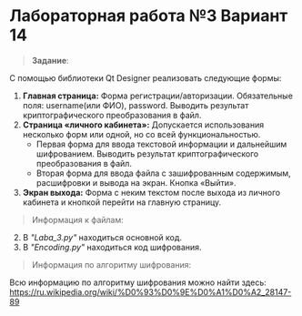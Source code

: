 
 
<h1> Лабораторная работа №3 Вариант 14</h1>

> __Задание__: 

C помощью библиотеки Qt Designer реализовать следующие формы:
1. __Главная страница:__ Форма регистрации/авторизации. Обязательные поля:
username(или ФИО), password. Выводить результат криптографического преобразования в
файл.
2. __Страница «личного кабинета»:__ Допускается использования несколько форм или одной, но со всей функциональностью.   
    - Первая форма для ввода текстовой информации и дальнейшим шифрованием. Выводить результат криптографического преобразования в файл.
    - Вторая форма для ввода файла с зашифрованным содержимым, расшифровки и вывода на экран. Кнопка «Выйти».
3. __Экран выхода:__ Форма с неким текстом после выхода из личного кабинета и кнопкой перейти на главную страницу.

> Информация к файлам: 
2. В _"Laba_3.py"_ находиться основной код.
3. В _"Encoding.py"_ находиться код шифрования. 

> Информация по алгоритму шифрования:

Всю информацию по алгоритму шифрования можно найти здесь: https://ru.wikipedia.org/wiki/%D0%93%D0%9E%D0%A1%D0%A2_28147-89
